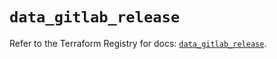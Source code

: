 # `data_gitlab_release`

Refer to the Terraform Registry for docs: [`data_gitlab_release`](https://registry.terraform.io/providers/gitlabhq/gitlab/17.10.0/docs/data-sources/release).
